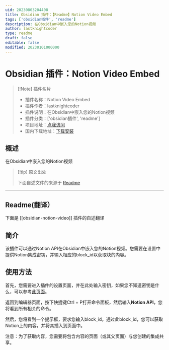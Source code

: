 ```yaml
---
uid: 20230803204408
title: Obsidian 插件：【Readme】Notion Video Embed
tags: ['obsidian插件', 'readme']
description: 在Obsidian中嵌入您的Notion视频
author: lastknightcoder
type: readme
draft: false
editable: false
modified: 20230101000000
---
```


# Obsidian 插件：Notion Video Embed

> [!Note] 插件名片
> - 插件名称：Notion Video Embed
> - 插件作者：lastknightcoder
> - 插件说明：在Obsidian中嵌入您的Notion视频
> - 插件分类：['obsidian插件', 'readme']
> - 项目地址：[点我访问](https://github.com/LastKnightCoder/obsidian-notion-video)
> - 国内下载地址：[下载安装](https://pkmer.cn/products/plugin/pluginMarket/?obsidian-notion-video)

## 概述

在Obsidian中嵌入您的Notion视频



> [!tip] 原文出处
> 
>下面自述文件的来源于 [Readme](https://ghproxy.net/https://raw.githubusercontent.com/LastKnightCoder/obsidian-notion-video/master/README.md)
> 

---

## Readme(翻译）

下面是 [[obsidian-notion-video]] 插件的自述翻译


## 简介

该插件可以通过Notion API在Obsidian中嵌入您的Notion视频。您需要在设置中提供Notion集成密钥，并输入相应的block_id以获取块的内容。

## 使用方法

首先，您需要进入插件的设置页面，并在此处输入密钥，如果您不知道密钥是什么，可以参考[此页面](https://developers.notion.com/docs)。

返回到编辑器页面，按下快捷键<Ctrl>Ctrl + P</kbd>打开命令面板，然后输入**Notion API**，您将看到所有相关的命令。

然后，您将看到一个提示框，要求您输入block_id。通过此block_id，您可以获取Notion上的内容，并将其插入到页面中。

注意：为了获取内容，您需要将包含内容的页面（或其父页面）与您创建的集成共享。



